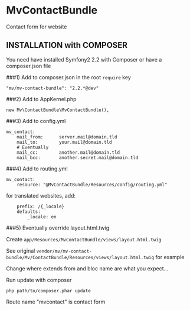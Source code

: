 MvContactBundle
===============

Contact form for website

INSTALLATION with COMPOSER
--------------------------

You need have installed Symfony2 2.2 with Composer or have a composer.json file

###1)  Add to composer.json in the root `require` key  

    "mv/mv-contact-bundle": "2.2.*@dev"

###2)  Add to AppKernel.php

    new Mv\ContactBundle\MvContactBundle(),

###3)  Add to config.yml
 
    mv_contact:
        mail_from:      server.mail@domain.tld
        mail_to:        your.mail@domain.tld
        # Eventually
        mail_cc:        another.mail@domain.tld
        mail_bcc:       another.secret.mail@domain.tld

###4)  Add to routing.yml
 
    mv_contact:
        resource: "@MvContactBundle/Resources/config/routing.yml"

for translated websites, add:

        prefix: /{_locale}
        defaults:
            _locale: en

###5)  Eventually override layout.html.twig

Create `app/Resources/MvContactBundle/views/layout.html.twig`

See original `vendor/mv/mv-contact-bundle/Mv/ContactBundle/Resources/views/layout.html.twig` for example

Change where extends from and bloc name are what you expect...

Run update with composer

    php path/to/composer.phar update

Route name "mvcontact" is contact form